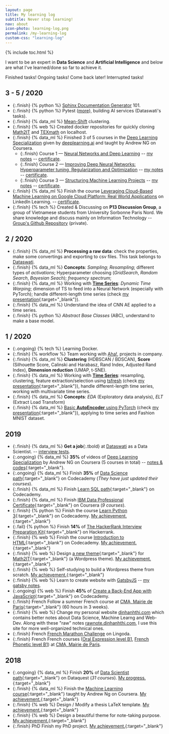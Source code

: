 ```yaml
---
layout: page
title: My learning log
subtitle: Never stop learning!
nav: about
icon-photo: learning-log.png
permalink: /my-learning-log
custom-css: "learning-log"
---
```


{% include toc.html %}

I want to be an expert in **Data Science** and **Artificial Intelligence** and below are what I've learned/done so far to achieve it.

<p class="text-left">
  <span class="task finish d-inline-block mr-3">Finished tasks!</span>
  <span class="task ongoing d-inline-block mr-3">Ongoing tasks!</span>
  <span class="task delay d-inline-block mr-3">Come back later!</span>
  <span class="task fail d-inline-block">Interrupted tasks!</span>
</p>

## 3 - 5 / 2020

- {:.finish} {% python %} [Sphinx Documentation Generator](https://www.sphinx-doc.org/en/master/) 101.
- {:.finish} {% python %} Pytest ([more](https://docs.pytest.org/en/latest/example/markers.html#mark-examples)), building AI services (Dataswati's tasks).
- {:.finish} {% data_ml %} [Mean-Shift](https://scikit-learn.org/stable/modules/generated/sklearn.cluster.MeanShift.html) clustering.
- {:.finish} {% web %} Created docker repositories for quickly cloning [Math2IT](https://math2it.com) and [TEXmath](https://texmath.com) on localhost.
- {:.finish} {% data_ml %} Finished 3 of 5 courses in the [Deep Learning Specialization](https://www.coursera.org/specializations/deep-learning) given by [deeplearning.ai](deeplearning.ai) and taught by Andrew NG on Coursera.
  - {:.finish} Course 1 — [Neural Networks and Deep Learning](https://www.coursera.org/learn/neural-networks-deep-learning?specialization=deep-learning) -- [my notes](http://localhost:4000/deeplearning-ai-course-1) -- [certificate](https://www.coursera.org/account/accomplishments/records/VJG62Z8QP7ZF).
  - {:.finish} Course 2 — [Improving Deep Neural Networks: Hyperparameter tuning, Regularization and Optimization](https://www.coursera.org/learn/deep-neural-network?specialization=deep-learning) -- [my notes](http://localhost:4000/deeplearning-ai-course-2) -- [certificate](https://www.coursera.org/account/accomplishments/records/VEVBU5BWBC8S).
  - {:.finish} Course 3 — [Structuring Machine Learning Projects](https://www.coursera.org/learn/machine-learning-projects?specialization=deep-learning) -- [my notes](http://localhost:4000/deeplearning-ai-course-3) -- [certificate](https://www.coursera.org/account/accomplishments/records/VREJ8QGGDHWA).
- {:.finish} {% data_ml %} Finish the course [Leveraging Cloud-Based Machine Learning on Google Cloud Platform: Real World Applications](https://www.linkedin.com/learning/leveraging-cloud-based-machine-learning-on-google-cloud-platform-real-world-applications/intro-to-artificial-intelligence-ai-on-google) on LinkedIn Learning. -- [certificate](https://github.com/dinhanhthi/my-certificates/blob/master/LinkedIn%20Learning%20-%20Leveraging%20Cloud-Based%20Machine%20Learning%20on%20Google%20Cloud%20Platform_%20Real%20World%20Applications.pdf).
- {:.finish} {% tech %} Created & Discussing on **P13 Discussion Group**, a group of Vietnamese students from University Sorbonne Paris Nord. We share knowledge and discuss mainly on Information Technology -- [Group's Github Repository](https://github.com/dinhanhthi/P13-discuss-group) (private).

## 2 / 2020

- {:.finish} {% data_ml %} **Processing a raw data**: check the properties, make some convertings and exporting to csv files. This task belongs to [Dataswati](https://www.dataswati.com/).
- {:.finish} {% data_ml %} **Concepts**: _Sampling_; _Resampling_; different types of _activations_; Hyperparameter choosing (_GridSearch_, _Random Search_, _Bayesian Seach_); _frequency spectrum_; 
- {:.finish} {% data_ml %} Working with [**Time Series**](/notes#time_series): _Dynamic Time Warping_; dimension of TS to feed into a Neural Network (especially with PyTorch); handle different-length time series (check [my presentation](/files/ml/thi_presentation_AE_tsfresh_clustering_02-03-20.pdf){:target="_blank"}).
- {:.finish} {% data_ml %} Understand the idea of CNN AE applied to a time series.
- {:.finish} {% python %} _Abstract Base Classes_ (ABC), understand to make a base model.


## 1 / 2020

- {:.ongoing} {% tech %} Learning Docker.
- {:.finish} {% workflow %} Team working with [Aha!](http://aha.io/), projects in company.
- {:.finish} {% data_ml %} **Clustering** (HDBSCAN / BDSCAN), **Score** (Silhouette Score, Calinski and Harabasz, Rand Index, Adjusted Rand Index), **Dimension reduction** (UMAP, t-SNE).
- {:.finish} {% data_ml %} Working with [**Time Series**](/notes#time_series): resampling, clustering, feature extraction/selection using [tsfresh](https://tsfresh.readthedocs.io/en/latest/) (check [my presentation](/files/ml/thi_presentation_AE_tsfresh_clustering_02-03-20.pdf){:target="_blank"}), handle different-length time series, working with multivariate time series.
- {:.finish} {% data_ml %} **Concepts**: _EDA_ (Exploratory data analysis), _ELT_ (Extract Load Transform)
- {:.finish} {% data_ml %} [Basic **AutoEncoder** using PyTorch](/simple-AE) (check [my presentation](/files/ml/thi_presentation_AE_tsfresh_clustering_02-03-20.pdf){:target="_blank"}), applying to time series and Fashion MNIST dataset.


## 2019

- {:.finish} {% data_ml %} **Get a job**{:.tbold} at [Dataswati](https://www.dataswati.com/) as a Data Scientist. -- [interview tests](https://github.com/dinhanhthi/data-science-learning/tree/master/interview/dataswati).
- {:.ongoing} {% data_ml %} **35%** of videos of [Deep Learning Specialization](https://www.coursera.org/specializations/deep-learning) by Andrew NG on Coursera (5 courses in total) -- [notes & codes](https://github.com/dinhanhthi/deeplearning.ai-notes){:target="_blank"}.
- {:.ongoing} {% data_ml %} Finish **35%** of [Data Science path](https://www.codecademy.com/learn/paths/data-science){:target="_blank"} on Codecademy (*They have just updated their courses*).
- {:.finish} {% data_ml %} Finish [Learn SQL path](https://www.codecademy.com/learn/learn-sql){:target="_blank"} on Codecademy.
- {:.finish} {% data_ml %} Finish [IBM Data Professional Certificate](https://www.coursera.org/specializations/ibm-data-science-professional-certificate){:target="_blank"} on Coursera (*9 courses*).
- {:.finish} {% python %} Finish the course [Learn Python 3](https://www.codecademy.com/learn/learn-python-3){:target="_blank"} on Codecademy. [My achievement.](https://www.codecademy.com/dinhanhthi){:target="_blank"}
- {:.fail} {% python %} Finish **14%** of [The HackerRank Interview Preparation Kit](https://www.hackerrank.com/interview/interview-preparation-kit){:target="_blank"} on Hackerrank.
- {:.finish} {% web %} Finish the course [Introduction to HTML](https://www.codecademy.com/learn/learn-html){:target="_blank"} on Codecademy. [My achievement.](https://www.codecademy.com/dinhanhthi){:target="_blank"}
- {:.finish} {% web %} Design [a new theme](https://github.com/dinhanhthi/math2itwp){:target="_blank"} for [Math2IT](https://math2it.com){:target="_blank"} (a Wordpress theme). [My achievement.](https://math2it.com){:target="_blank"}
- {:.finish} {% web %} Self-studying to build a Wordpress theme from scratch. [My achievement.](https://github.com/dinhanhthi/math2itwp){:target="_blank"}
- {:.finish} {% web %} Learn to create website with [GatsbyJS](https://www.gatsbyjs.org/) -- [my gatsby notes](/gatsby-js).
- {:.ongoing} {% web %} Finish **45%** of [Create a Back-End App with JavaScript](https://www.codecademy.com/learn/paths/create-a-back-end-app-with-javascript){:target="_blank"} on Codecademy.
- {:.finish} <span class="tbadge badge-green">French</span> Follow a summer French course at [CMA, Mairie de Paris](https://cma.paris.fr/){:target="_blank"} (60 hours in 3 weeks).
- {:.finish} {% web %} Change my personal website [dinhanhthi.com](https://note.dinhanhthi.com) which contains better notes about Data Science, Machine Learng and Web-Dev. Along with these "raw" notes [rawnote.dinhanhthi.com](https://rawnote.dinhanhthi.com/), I use this site for more well-organized technical ones.
- {:.finish} <span class="tbadge badge-green">French</span> [French Marathon Challenge](https://www.lingoda.com/en/language-marathon) on Lingoda.
- {:.finish} <span class="tbadge badge-green">French</span> French courses ([Oral Expression level B1](https://cma.paris.fr/#displayElement(7490)), [French Phonetic level B1](https://cma.paris.fr/#displayElement(7492))) at [CMA, Mairie de Paris](https://cma.paris.fr/).

## 2018

- {:.ongoing} {% data_ml %} Finish **20%** of [Data Scientist path](https://www.dataquest.io/path/data-scientist){:target="_blank"} on Dataquest (*31 courses*). [My progress.](https://app.dataquest.io/profile/dinhanhthimail){:target="_blank"}
- {:.finish} {% data_ml %} Finish the [Machine Learning course](https://www.coursera.org/learn/machine-learning){:target="_blank"} taught by Andrew Ng on Coursera. [My achievement.](https://www.coursera.org/account/accomplishments/verify/WJ9DNBMRQDJ8){:target="_blank"}
- {:.finish} {% web %} Design / Modify a thesis LaTeX template. [My achievement.](https://github.com/dinhanhthi/ThiThesisTemp){:target="_blank"}
- {:.finish} {% web %} Design a beautiful theme for note-taking purpose. [My achievement.](https://github.com/dinhanhthi/NoteTheme){:target="_blank"}
- {:.finish} <span class="tbadge badge-gray">PhD</span> Finish my PhD project. [My achievement.](https://github.com/dinhanhthi/MyCertificates/blob/master/Certificate%20of%20completion%20of%20the%20Doctor's%20degree.pdf){:target="_blank"}
